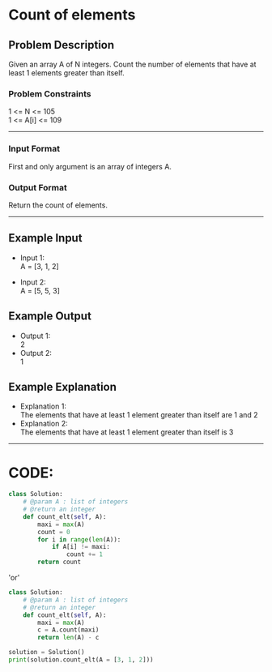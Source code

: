 # Count of elements

## Problem Description
Given an array A of N integers. 
Count the number of elements that have at least 1 elements greater than itself.

### Problem Constraints
1 <= N <= 105 </br>
1 <= A[i] <= 109

---

### Input Format
First and only argument is an array of integers A.

### Output Format
Return the count of elements.

---

## Example Input
- Input 1: </br>
  A = [3, 1, 2]
  
- Input 2: </br>
  A = [5, 5, 3]

## Example Output
- Output 1: </br>
  2
- Output 2: </br>
  1

## Example Explanation
- Explanation 1: </br>
    The elements that have at least 1 element greater than itself are 1 and 2
- Explanation 2: </br>
    The elements that have at least 1 element greater than itself is 3

---

# CODE:

```python
class Solution:
    # @param A : list of integers
    # @return an integer
    def count_elt(self, A):
        maxi = max(A)
        count = 0
        for i in range(len(A)):
            if A[i] != maxi:
                count += 1
        return count            
```

'or'

```python
class Solution:
    # @param A : list of integers
    # @return an integer
    def count_elt(self, A):
        maxi = max(A)
        c = A.count(maxi)
        return len(A) - c
```

```python
solution = Solution()
print(solution.count_elt(A = [3, 1, 2]))
```
